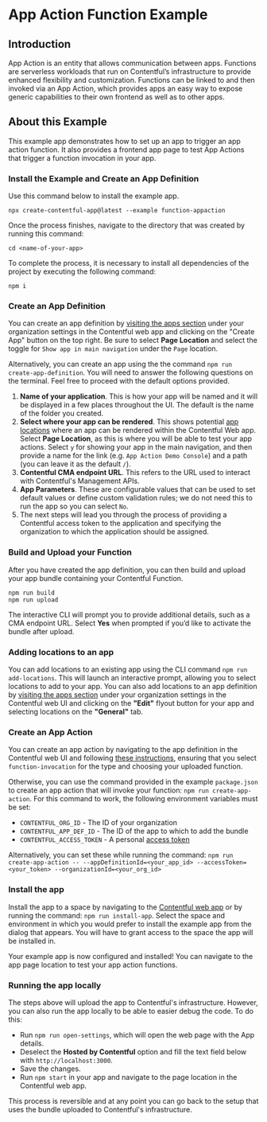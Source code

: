 # App Action Function Example

## Introduction

App Action is an entity that allows communication between apps. Functions are serverless workloads that run on Contentful’s infrastructure to provide enhanced flexibility and customization. Functions can be linked to and then invoked via an App Action, which provides apps an easy way to expose generic capabilities to their own frontend as well as to other apps.

## About this Example

This example app demonstrates how to set up an app to trigger an app action function. It also provides a frontend app page to test App Actions that trigger a function invocation in your app.

### Install the Example and Create an App Definition

Use this command below to install the example app.

```
npx create-contentful-app@latest --example function-appaction
```

Once the process finishes, navigate to the directory that was created by running this command:

```
cd <name-of-your-app>
```

To complete the process, it is necessary to install all dependencies of the project by executing the following command:

```
npm i
```

### Create an App Definition

You can create an app definition by [visiting the apps section](https://app.contentful.com/deeplink?link=app-definition-list) under your organization settings in the Contentful web app and clicking on the "Create App" button on the top right. Be sure to select **Page Location** and select the toggle for `Show app in main navigation` under the `Page` location.

Alternatively, you can create an app using the the command `npm run create-app-definition`. You will need to answer the following questions on the terminal. Feel free to proceed with the default options provided.

1. **Name of your application**. This is how your app will be named and it will be displayed in a few places throughout the UI. The default is the name of the folder you created.
2. **Select where your app can be rendered**. This shows potential [app locations](https://www.contentful.com/developers/docs/extensibility/app-framework/locations/) where an app can be rendered within the Contentful Web app. Select **Page Location**, as this is where you will be able to test your app actions. Select `y` for showing your app in the main navigation, and then provide a name for the link (e.g. `App Action Demo Console`) and a path (you can leave it as the default `/`).
3. **Contentful CMA endpoint URL**. This refers to the URL used to interact with Contentful's Management APIs.
4. **App Parameters**. These are configurable values that can be used to set default values or define custom validation rules; we do not need this to run the app so you can select `No`.
5. The next steps will lead you through the process of providing a Contentful access token to the application and specifying the organization to which the application should be assigned.

### Build and Upload your Function

After you have created the app definition, you can then build and upload your app bundle containing your Contentful Function.

```
npm run build
npm run upload
```

The interactive CLI will prompt you to provide additional details, such as a CMA endpoint URL. Select **Yes** when prompted if you’d like to activate the bundle after upload.

### Adding locations to an app

You can add locations to an existing app using the CLI command `npm run add-locations`. This will launch an interactive prompt, allowing you to select locations to add to your app.
You can also add locations to an app definition by [visiting the apps section](https://app.contentful.com/deeplink?link=app-definition-list) under your organization settings in the Contentful web UI and clicking on the **"Edit"** flyout button for your app and selecting locations on the **"General"** tab.

### Create an App Action

You can create an app action by navigating to the app definition in the Contentful web UI and following [these instructions](https://www.contentful.com/developers/docs/extensibility/app-framework/app-actions/#create-an-app-action), ensuring that you select `function-invocation` for the type and choosing your uploaded function.

Otherwise, you can use the command provided in the example `package.json` to create an app action that will invoke your function: `npm run create-app-action`. For this command to work, the following environment variables must be set:

- `CONTENTFUL_ORG_ID` - The ID of your organization
- `CONTENTFUL_APP_DEF_ID` - The ID of the app to which to add the bundle
- `CONTENTFUL_ACCESS_TOKEN` - A personal [access token](https://www.contentful.com/developers/docs/references/content-management-api/#/reference/personal-access-tokens)

Alternatively, you can set these while running the command: `npm run create-app-action -- --appDefinitionId=<your_app_id> --accessToken=<your_token> --organizationId=<your_org_id>`

### Install the app

Install the app to a space by navigating to the [Contentful web app](https://www.contentful.com/developers/docs/extensibility/app-framework/tutorial/#install-your-app-to-a-space) or by running the command: `npm run install-app`. Select the space and environment in which you would prefer to install the example app from the dialog that appears. You will have to grant access to the space the app will be installed in.

Your example app is now configured and installed! You can navigate to the app page location to test your app action functions.

### Running the app locally

The steps above will upload the app to Contentful's infrastructure. However, you can also run the app locally to be able to easier debug the code. To do this:

- Run `npm run open-settings`, which will open the web page with the App details.
- Deselect the **Hosted by Contentful** option and fill the text field below with `http://localhost:3000`.
- Save the changes.
- Run `npm start` in your app and navigate to the page location in the Contentful web app.

This process is reversible and at any point you can go back to the setup that uses the bundle uploaded to Contentful's infrastructure.
